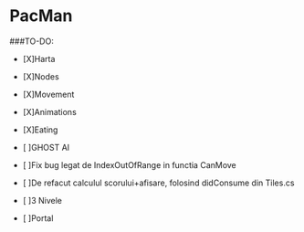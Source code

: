 # PacMan

###TO-DO: 
- [X]Harta
- [X]Nodes
- [X]Movement
- [X]Animations
- [X]Eating

- [ ]GHOST AI

- [ ]Fix bug legat de IndexOutOfRange in functia CanMove

- [ ]De refacut calculul scorului+afisare, folosind didConsume din Tiles.cs

- [ ]3 Nivele

- [ ]Portal
